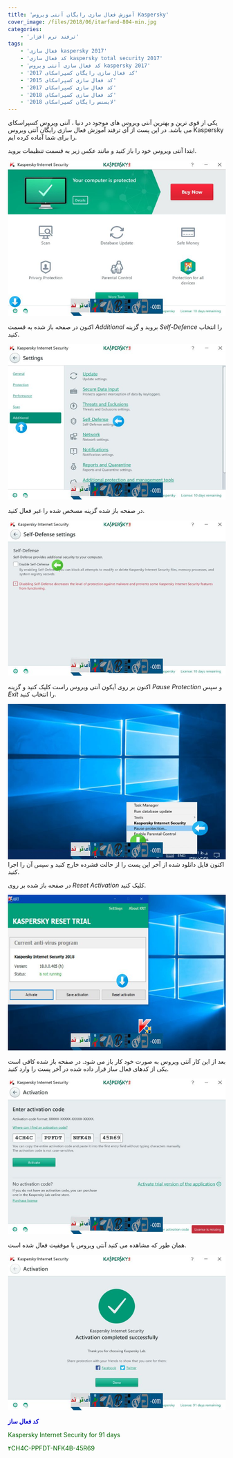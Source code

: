 ```yaml
---
title: 'آموزش فعال سازی رایگان آنتی ویروس Kaspersky'
cover_image: /files/2018/06/itarfand-804-min.jpg
categories:
    - 'ترفند نرم افزار'
tags:
    - 'فعال سازی kaspersky 2017'
    - 'کد فعال سازی kaspersky total security 2017'
    - 'کد فعال سازی آنتی ویروس kaspersky 2017'
    - 'کد فعال سازی رایگان کسپراسکای 2017'
    - 'کد فعال سازی کسپراسکای 2015'
    - 'کد فعال سازی کسپراسکای 2017'
    - 'کد فعال سازی کسپراسکای 2018'
    - 'لایسنس رایگان کسپراسکای 2018'
---
```


 یکی از قوی ترین و بهترین آنتی ویروس های موجود در دنیا ، آنتی ویروس کسپراسکای می باشد. در این پست از آی ترفند آموزش فعال سازی رایگان آنتی ویروس Kaspersky را برای شما آماده کرده ایم.

 ابتدا آنتی ویروس خود را باز کنید و مانند عکس زیر به قسمت تنظیمات بروید.

 ![mhkarami97](/files/2018/06/itarfand-797-min.jpg)  

 اکنون در صفحه باز شده به قسمت *Additional* بروید و گزینه *Self-Defence* را انتخاب کنید.

 ![mhkarami97](/files/2018/06/itarfand-798-min-1.jpg)  

 در صفحه باز شده گزینه مسخص شده را غیر فعال کنید.

 ![mhkarami97](/files/2018/06/itarfand-799-min.jpg)  

 اکنون بر روی آیکون آنتی ویروس راست کلیک کنید و گزینه *Pause Protection* و سپس *Exit* را انتخاب کنید.

 ![mhkarami97](/files/2018/06/itarfand-800-min.jpg)اکنون فایل دانلود شده از آخر این پست را از حالت فشرده خارج کنید و سپس آن را اجرا کنید.

 در صفحه باز شده بر روی *Reset Activation* کلیک کنید.

 ![mhkarami97](/files/2018/06/itarfand-801-min.jpg)  

 بعد از این کار آنتی ویروس به صورت خود کار باز می شود. در صفحه باز شده کافی است یکی از کدهای فعال ساز قرار داده شده در آخر پست را وارد کنید.

 ![mhkarami97](/files/2018/06/itarfand-802-min.jpg)  

 همان طور که مشاهده می کنید آنتی ویروس با موفقیت فعال شده است.

 ![mhkarami97](/files/2018/06/itarfand-803-min.jpg)  

 <span style="color:#0000CD;">**کد فعال ساز**</span>

 <span style="color:#006400;"> ​Kaspersky Internet Security for 91 days</span>

 <span style="color:#006400;">۴CH4C-PPFDT-NFK4B-45R69</span>